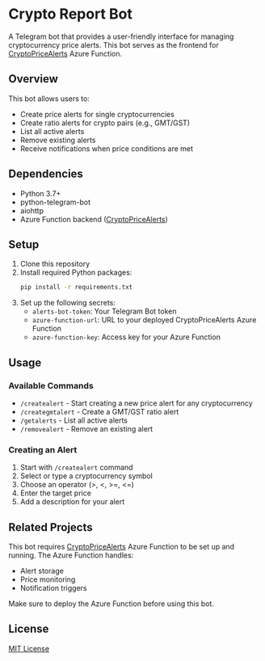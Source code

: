 # Crypto Report Bot

A Telegram bot that provides a user-friendly interface for managing cryptocurrency price alerts. This bot serves as the frontend for [CryptoPriceAlerts](https://github.com/GraniLuk/CryptoPriceAlerts) Azure Function.

## Overview

This bot allows users to:
- Create price alerts for single cryptocurrencies
- Create ratio alerts for crypto pairs (e.g., GMT/GST)
- List all active alerts
- Remove existing alerts
- Receive notifications when price conditions are met

## Dependencies

- Python 3.7+
- python-telegram-bot
- aiohttp
- Azure Function backend ([CryptoPriceAlerts](https://github.com/GraniLuk/CryptoPriceAlerts))

## Setup

1. Clone this repository
2. Install required Python packages:
   ```bash
   pip install -r requirements.txt
   ```
3. Set up the following secrets:
   - `alerts-bot-token`: Your Telegram Bot token
   - `azure-function-url`: URL to your deployed CryptoPriceAlerts Azure Function
   - `azure-function-key`: Access key for your Azure Function

## Usage

### Available Commands

- `/createalert` - Start creating a new price alert for any cryptocurrency
- `/creategmtalert` - Create a GMT/GST ratio alert
- `/getalerts` - List all active alerts
- `/removealert` - Remove an existing alert

### Creating an Alert

1. Start with `/createalert` command
2. Select or type a cryptocurrency symbol
3. Choose an operator (>, <, >=, <=)
4. Enter the target price
5. Add a description for your alert

## Related Projects

This bot requires [CryptoPriceAlerts](https://github.com/GraniLuk/CryptoPriceAlerts) Azure Function to be set up and running. The Azure Function handles:
- Alert storage
- Price monitoring
- Notification triggers

Make sure to deploy the Azure Function before using this bot.

## License

[MIT License](LICENSE)
